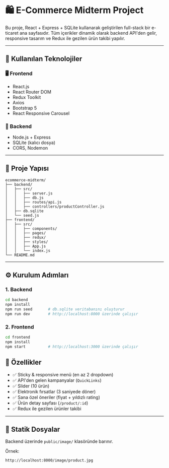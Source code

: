 # 🛍️ E-Commerce Midterm Project

Bu proje, React + Express + SQLite kullanarak geliştirilen full-stack bir e-ticaret ana sayfasıdır. Tüm içerikler dinamik olarak backend API'den gelir, responsive tasarım ve Redux ile gezilen ürün takibi yapılır.

---

## 🔧 Kullanılan Teknolojiler

### 🖥️ Frontend
- React.js
- React Router DOM
- Redux Toolkit
- Axios
- Bootstrap 5
- React Responsive Carousel

### 🔌 Backend
- Node.js + Express
- SQLite (kalıcı dosya)
- CORS, Nodemon

---

## 📁 Proje Yapısı

```
ecommerce-midterm/
├── backend/
│   ├── src/
│   │   ├── server.js
│   │   ├── db.js
│   │   ├── routes/api.js
│   │   ├── controllers/productController.js
│   ├── db.sqlite
│   └── seed.js
├── frontend/
│   ├── src/
│   │   ├── components/
│   │   ├── pages/
│   │   ├── redux/
│   │   ├── styles/
│   │   ├── App.js
│   │   └── index.js
└── README.md
```

---

## ⚙️ Kurulum Adımları

### 1. Backend

```bash
cd backend
npm install
npm run seed       # db.sqlite veritabanını oluşturur
npm run dev        # http://localhost:8000 üzerinde çalışır
```

### 2. Frontend

```bash
cd frontend
npm install
npm start          # http://localhost:3000 üzerinde çalışır
```

## 🎯 Özellikler

- ✅ Sticky & responsive menü (en az 2 dropdown)
- ✅ API'den gelen kampanyalar (`QuickLinks`)
- ✅ Slider (10 ürün)
- ✅ Elektronik fırsatlar (3 saniyede döner)
- ✅ Sana özel öneriler (fiyat + yıldızlı rating)
- ✅ Ürün detay sayfası (`/product/:id`)
- ✅ Redux ile gezilen ürünler takibi

---

## 📸 Statik Dosyalar

Backend üzerinde `public/image/` klasöründe barınır.

Örnek:
```
http://localhost:8000/image/product.jpg
```
